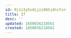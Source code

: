 ```yaml
---
id: 0j1z3y5xdijzi86hjdnifcn
title: If
desc: ''
updated: 1650036218561
created: 1650036218561
---
```


